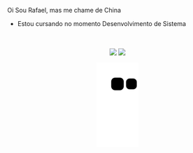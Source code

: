 Oi Sou Rafael, mas me chame de China 

- Estou cursando no momento Desenvolvimento de Sistema

<div>



</div>
 <br>
<div  align="center"> 
  <div style="display: inline_block"><br>

    
</div>
  <a href="https://www.instagram.com/ralf_china/" target="_blank"><img src="https://img.shields.io/badge/-Instagram-%23E4405F?style=for-the-badge&logo=instagram&logoColor=white" target="_blank"></a>
  <a href="https://www.linkedin.com/in/rafael-nogueira-49382b221//" target="_blank"><img src="https://img.shields.io/badge/-LinkedIn-%230077B5?style=for-the-badge&logo=linkedin&logoColor=white" target="_blank"></a> 
 
   ![Snake animation](https://github.com/Rafael-China/Rafael-China/blob/output/github-contribution-grid-snake.svg)
 
</div>
